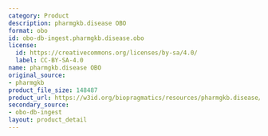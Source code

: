 ```yaml
---
category: Product
description: pharmgkb.disease OBO
format: obo
id: obo-db-ingest.pharmgkb.disease.obo
license:
  id: https://creativecommons.org/licenses/by-sa/4.0/
  label: CC-BY-SA-4.0
name: pharmgkb.disease OBO
original_source:
- pharmgkb
product_file_size: 148487
product_url: https://w3id.org/biopragmatics/resources/pharmgkb.disease/pharmgkb.disease.obo
secondary_source:
- obo-db-ingest
layout: product_detail
---
```

